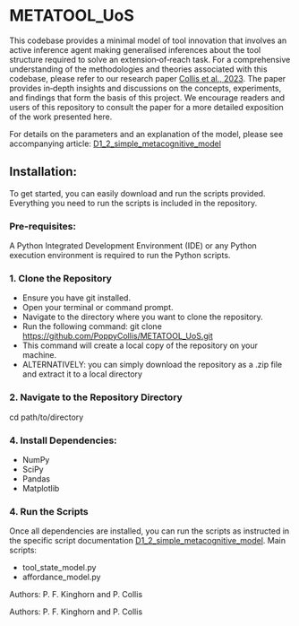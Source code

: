 # METATOOL_UoS

This codebase provides a minimal model of tool innovation that involves an active inference agent making generalised inferences about the tool structure required to solve an extension‐of‐reach task. For a comprehensive understanding of the methodologies and theories associated with this codebase, please refer to our research paper [Collis et al., 2023](https://arxiv.org/abs/2311.03893). The paper provides in‐depth insights and discussions on the concepts, experiments, and findings that form the basis of this project. We encourage readers and users of this repository to consult the paper for a more detailed exposition of the work presented here.

For details on the parameters and an explanation of the model, please see accompanying article: [D1_2_simple_metacognitive_model](https://github.com/PoppyCollis/METATOOL_UoS/blob/master/D1_2_Simple_Metacognitive_Model.pdf)

## Installation:

To get started, you can easily download and run the scripts provided. Everything you need to run the scripts is included in the repository.

### Pre-requisites:
A Python Integrated Development Environment (IDE) or any Python execution environment is required to run the Python scripts. 

### 1. Clone the Repository
- Ensure you have git installed.
- Open your terminal or command prompt.
- Navigate to the directory where you want to clone the repository.
- Run the following command: git clone https://github.com/PoppyCollis/METATOOL_UoS.git
- This command will create a local copy of the repository on your machine.
- ALTERNATIVELY: you can simply download the repository as a .zip file and extract it to a local directory

### 2. Navigate to the Repository Directory
cd path/to/directory

### 4. Install Dependencies:
- NumPy
- SciPy
- Pandas
- Matplotlib

### 4. Run the Scripts
Once all dependencies are installed, you can run the scripts as instructed in the specific script documentation [D1_2_simple_metacognitive_model](https://github.com/PoppyCollis/METATOOL_UoS/blob/master/D1_2_Simple_Metacognitive_Model.pdf).
Main scripts:
- tool_state_model.py
-   affordance_model.py

Authors: P. F. Kinghorn and P. Collis





Authors: P. F. Kinghorn and P. Collis

